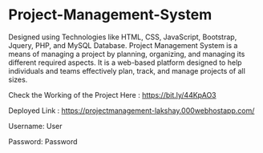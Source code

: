 # Project-Management-System
Designed using Technologies like HTML, CSS, JavaScript, Bootstrap, Jquery, PHP, and MySQL Database. Project Management System is a means of managing a project by planning, organizing, and managing its different required aspects. It  is a web-based platform designed to help individuals and teams effectively plan, track, and manage projects of all sizes.

Check the Working of the Project Here : https://bit.ly/44KpAO3

Deployed Link : https://projectmanagement-lakshay.000webhostapp.com/

Username: User

Password: Password
